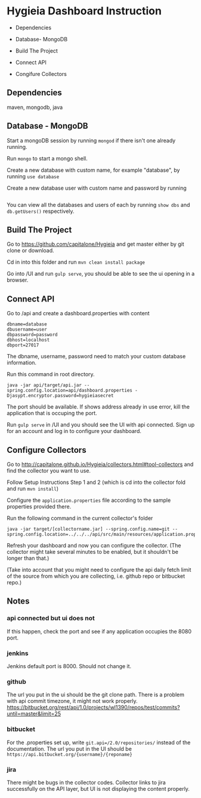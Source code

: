 # Hygieia Dashboard Instruction

* Dependencies 

* Database- MongoDB

* Build The Project

* Connect API

* Congifure Collectors

## Dependencies

maven, mongodb, java

## Database - MongoDB

Start a mongoDB session by running `mongod` if there isn't one already running. 

Run `mongo` to start a mongo shell.

Create a new database with custom name, for example "database", by running `use database`

Create a new database user with custom name and password by running 
```db.createUser( { user: "user", pwd: "password", roles: [ {role: "readWrite", db: "database"} ] } )
```

You can view all the databases and users of each by running `show dbs` and `db.getUsers()` respectively.

## Build The Project 
Go to https://github.com/capitalone/Hygieia and get master either by git clone or download.

Cd in into this folder and run `mvn clean install package`

Go into /UI and run `gulp serve`, you should be able to see the ui opening in a browser.

## Connect API
Go to /api and create a dashboard.properties with content
```
dbname=database
dbusername=user
dbpassword=password
dbhost=localhost
dbport=27017
```
The dbname, username, password need to match your custom database information.

Run this command in root directory.
```
java -jar api/target/api.jar --spring.config.location=api/dashboard.properties -Djasypt.encryptor.password=hygieiasecret
```

The port should be available. If shows address already in use error, kill the application that is occuping the port.

Run `gulp serve` in /UI and you should see the UI with api connected. Sign up for an account and log in to configure your dashboard.

## Configure Collectors
Go to http://capitalone.github.io/Hygieia/collectors.html#tool-collectors and find the collector you want to use.

Follow Setup Instructions Step 1 and 2 (which is cd into the collector fold and run `mvn install`)

Configure the `application.properties` file according to the sample properties provided there.

Run the following command in the current collector's folder
```
java -jar target/[collectorname.jar] --spring.config.name=git --spring.config.location=../../../api/src/main/resources/application.properties
```

Refresh your dashboard and now you can configure the collector. (The collector might take several minutes to be enabled, but it shouldn't be longer than that.)

(Take into account that you might need to configure the api daily fetch limit of the source from which you are collecting, i.e. github repo or bitbucket repo.)



## Notes

### api connected but ui does not
If this happen, check the port and see if any application occupies the 8080 port.

### jenkins
Jenkins default port is 8000. Should not change it.

### github
The url you put in the ui should be the git clone path.
There is a problem with api commit timezone, it might not work properly. 
https://bitbucket.org/rest/api/1.0/projects/wl1390/repos/test/commits?until=master&limit=25

### bitbucket
For the .properties set up, write `git.api=/2.0/repositories/` instead of the documentation. The url you put in the UI should be `https://api.bitbucket.org/{username}/{reponame}`

### jira
There might be bugs in the collector codes. Collector links to jira successfully on the API layer, but UI is not displaying the content properly.
